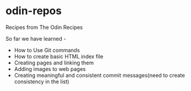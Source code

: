 # odin-repos
Recipes from The Odin Recipes

So far we have learned -

- How to Use Git commands
- How to create basic HTML index file
- Creating pages and linking them
- Adding images to web pages
- Creating meaningful and consistent commit messages(need to create consistency in the list)

